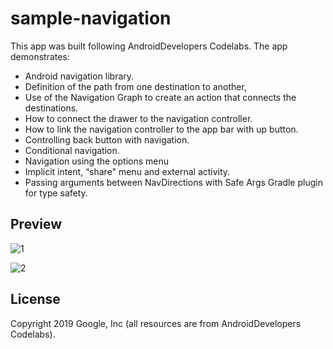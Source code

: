# sample-navigation
This app was built following AndroidDevelopers Codelabs. The app demonstrates:

+ Android navigation library.
+ Definition of the path from one destination to another, 
+ Use of the Navigation Graph to create an action that connects the destinations. 
+ How to connect the drawer to the navigation controller. 
+ How to link the navigation controller to the app bar with up button. 
+ Controlling back button with navigation.
+ Conditional navigation.
+ Navigation using the options menu
+ Implicit intent, “share" menu and external activity. 
+ Passing arguments between NavDirections with Safe Args Gradle plugin for type safety.


## Preview
![1](https://user-images.githubusercontent.com/58771510/84592416-7eb12c80-ae3d-11ea-962e-8db87794dc74.gif)

![2](https://user-images.githubusercontent.com/58771510/84592420-8244b380-ae3d-11ea-8fed-05dd6525f8f2.gif)

## License
Copyright 2019 Google, Inc (all resources are from AndroidDevelopers Codelabs).
